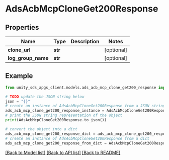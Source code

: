 # AdsAcbMcpCloneGet200Response


## Properties

Name | Type | Description | Notes
------------ | ------------- | ------------- | -------------
**clone_url** | **str** |  | [optional]
**log_group_name** | **str** |  | [optional]

## Example

```python
from unity_sds_apgs_client.models.ads_acb_mcp_clone_get200_response import AdsAcbMcpCloneGet200Response

# TODO update the JSON string below
json = "{}"
# create an instance of AdsAcbMcpCloneGet200Response from a JSON string
ads_acb_mcp_clone_get200_response_instance = AdsAcbMcpCloneGet200Response.from_json(json)
# print the JSON string representation of the object
print(AdsAcbMcpCloneGet200Response.to_json())

# convert the object into a dict
ads_acb_mcp_clone_get200_response_dict = ads_acb_mcp_clone_get200_response_instance.to_dict()
# create an instance of AdsAcbMcpCloneGet200Response from a dict
ads_acb_mcp_clone_get200_response_from_dict = AdsAcbMcpCloneGet200Response.from_dict(ads_acb_mcp_clone_get200_response_dict)
```
[[Back to Model list]](../README.md#documentation-for-models) [[Back to API list]](../README.md#documentation-for-api-endpoints) [[Back to README]](../README.md)
